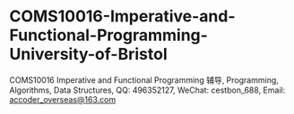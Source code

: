 # COMS10016-Imperative-and-Functional-Programming-University-of-Bristol
COMS10016 Imperative and Functional Programming 辅导, Programming, Algorithms, Data Structures, QQ: 496352127, WeChat: cestbon_688, Email: accoder_overseas@163.com
